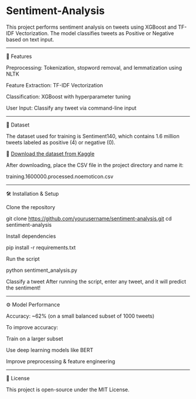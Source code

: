 # Sentiment-Analysis

This project performs sentiment analysis on tweets using XGBoost and TF-IDF Vectorization. The model classifies tweets as Positive or Negative based on text input.
___

📌 Features

Preprocessing: Tokenization, stopword removal, and lemmatization using NLTK

Feature Extraction: TF-IDF Vectorization

Classification: XGBoost with hyperparameter tuning

User Input: Classify any tweet via command-line input
___

📂 Dataset

The dataset used for training is Sentiment140, which contains 1.6 million tweets labeled as positive (4) or negative (0).

🔗 [Download the dataset from Kaggle](https://www.kaggle.com/datasets/kazanova/sentiment140)

After downloading, place the CSV file in the project directory and name it:

training.1600000.processed.noemoticon.csv
___

🛠 Installation & Setup

Clone the repository

git clone https://github.com/yourusername/sentiment-analysis.git
cd sentiment-analysis

Install dependencies

pip install -r requirements.txt

Run the script

python sentiment_analysis.py

Classify a tweet
After running the script, enter any tweet, and it will predict the sentiment!
___

⚙️ Model Performance

Accuracy: ~62% (on a small balanced subset of 1000 tweets)

To improve accuracy:

Train on a larger subset

Use deep learning models like BERT

Improve preprocessing & feature engineering
___

📜 License

This project is open-source under the MIT License.

